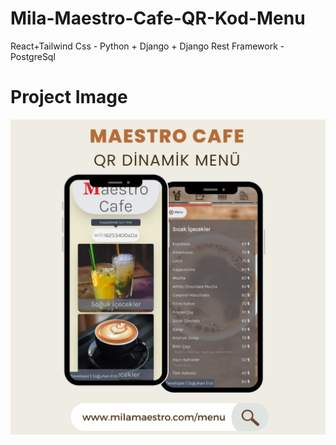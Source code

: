 # Mila-Maestro-Cafe-QR-Kod-Menu
 React+Tailwind Css - Python + Django + Django Rest Framework - PostgreSql 

# **Project Image**
![Proje Resmi](project-image.png)
